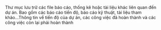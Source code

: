 Thư mục lưu trữ các file báo cáo, thống kê hoặc tài liệu khác liên quan đến dự án. Bao gồm các báo cáo tiến độ, báo cáo kỹ thuật, tài liệu tham khảo...Thông tin về tiến độ của dự án, các công việc đã hoàn thành và các công việc còn lại phải hoàn thành